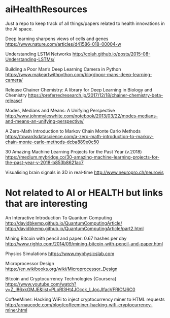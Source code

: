# aiHealthResources
Just a repo to keep track of all things/papers related to health innovations in the AI space.

Deep learning sharpens views of cells and genes
https://www.nature.com/articles/d41586-018-00004-w

Understanding LSTM Networks
http://colah.github.io/posts/2015-08-Understanding-LSTMs/

Building a Poor Man’s Deep Learning Camera in Python
https://www.makeartwithpython.com/blog/poor-mans-deep-learning-camera/

Release Chainer Chemistry: A library for Deep Learning in Biology and Chemistry
https://preferredresearch.jp/2017/12/18/chainer-chemistry-beta-release/

Modes, Medians and Means: A Unifying Perspective
http://www.johnmyleswhite.com/notebook/2013/03/22/modes-medians-and-means-an-unifying-perspective/

A Zero-Math Introduction to Markov Chain Monte Carlo Methods
https://towardsdatascience.com/a-zero-math-introduction-to-markov-chain-monte-carlo-methods-dcba889e0c50

30 Amazing Machine Learning Projects for the Past Year (v.2018)
https://medium.mybridge.co/30-amazing-machine-learning-projects-for-the-past-year-v-2018-b853b8621ac7

Visualising brain signals in 3D in real-time
http://www.neuropro.ch/neurovis

# Not related to AI or HEALTH but links that are interesting
An Interactive Introduction To Quantum Computing
http://davidbkemp.github.io/QuantumComputingArticle/
http://davidbkemp.github.io/QuantumComputingArticle/part2.html

Mining Bitcoin with pencil and paper: 0.67 hashes per day
http://www.righto.com/2014/09/mining-bitcoin-with-pencil-and-paper.html

Physics Simulations
https://www.myphysicslab.com

Microprocessor Design
https://en.wikibooks.org/wiki/Microprocessor_Design

Bitcoin and Cryptocurrency Technologies {Coursera}
https://www.youtube.com/watch?v=Z_l86xkGMJE&list=PLoRl3Ht4JOcck_LJocJIfacVFRlOfJ6C0

CoffeeMiner: Hacking WiFi to inject cryptocurrency miner to HTML requests
http://arnaucode.com/blog/coffeeminer-hacking-wifi-cryptocurrency-miner.html
